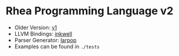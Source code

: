 # Rhea Programming Language v2

- Older Version: [v1](./v1)
- LLVM Bindings: [inkwell](https://github.com/TheDan64/inkwell)
- Parser Generator: [larpop](https://github.com/lalrpop/lalrpop)
- Examples can be found in `./tests`

